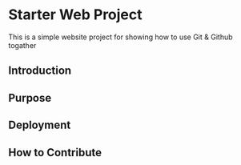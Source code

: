 # Starter Web Project
This is a simple website project for showing how to use Git & Github togather

## Introduction

## Purpose

## Deployment

## How to Contribute